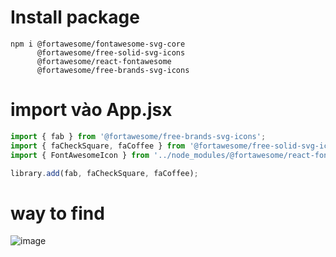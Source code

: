 # Install package
```
npm i @fortawesome/fontawesome-svg-core 
      @fortawesome/free-solid-svg-icons 
      @fortawesome/react-fontawesome 
      @fortawesome/free-brands-svg-icons
```

# import vào App.jsx
```javascript
import { fab } from '@fortawesome/free-brands-svg-icons'; 
import { faCheckSquare, faCoffee } from '@fortawesome/free-solid-svg-icons'; 
import { FontAwesomeIcon } from '../node_modules/@fortawesome/react-fontawesome'; 

library.add(fab, faCheckSquare, faCoffee);
```

# way to find 
![image](https://user-images.githubusercontent.com/72643469/114815972-79b46500-9de1-11eb-9467-4cc7e87808e9.png)
